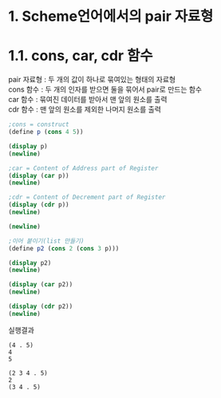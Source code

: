 # 1. Scheme언어에서의 pair 자료형
# 1.1. cons, car, cdr 함수
pair 자료형 : 두 개의 값이 하나로 묶여있는 형태의 자료형
<br>
cons 함수 : 두 개의 인자를 받으면 둘을 묶어서 pair로 만드는 함수
<br>
car 함수 : 묶여진 데이터를 받아서 맨 앞의 원소를 출력
<br>
cdr 함수 : 맨 앞의 원소를 제외한 나머지 원소를 출력
```scheme
;cons = construct
(define p (cons 4 5))

(display p) 
(newline)

;car = Content of Address part of Register
(display (car p)) 
(newline)

;cdr = Content of Decrement part of Register
(display (cdr p)) 
(newline)

(newline)

;이어 붙이기(list 만들기)
(define p2 (cons 2 (cons 3 p)))

(display p2) 
(newline)

(display (car p2)) 
(newline)

(display (cdr p2)) 
(newline)
```
실행결과
```
(4 . 5)
4
5

(2 3 4 . 5)
2
(3 4 . 5)

```
